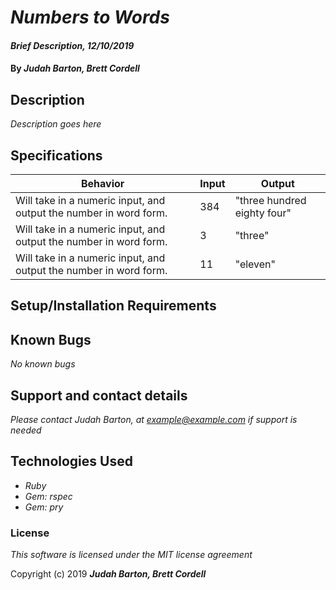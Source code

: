 # _Numbers to Words_

#### _Brief Description, 12/10/2019_

#### By _**Judah Barton, Brett Cordell**_

## Description

_Description goes here_

## Specifications

|  Behavior | Input  | Output  |
|---|---|---|
| Will take in a numeric input, and output the number in word form.| 384 | "three hundred eighty four" |
| Will take in a numeric input, and output the number in word form. | 3 | "three" |
| Will take in a numeric input, and output the number in word form. | 11 | "eleven" |

## Setup/Installation Requirements
<!-- * _Click the clone or download button and copy the link_
* _open your terminal and type "git clone (link)"_
* _If needed download Node.js from the official Node.js web site: (https://nodejs.org)_
* _go to (https://developer.betterdoctor.com/) to create an account and get an API key_
* _create a .env folder in your project_
* _in the .env write API_KEY = YOUR API KEY GOES HERE
OTHER_API_KEY = OTHER UNIQUE API KEY GOES HERE_
* _run: npm install in the terminal_
* _run: npm run build. this will create distribution folder. It also creates the index.html file within the distribution folder. When making edits to the code, edit the index.html, and all other files within the SRC folder_
* _run: npm run start to begin the live developer session_
* _if making edits to the lint or any other configuration, you will need to run another build AND another start for them to apply_
* _when npm run start is running, it will live update. If you input other commands in the terminal it will not do anything. Control C will stop the run so you can access the terminal again_

* _This version includes Jest and Babel pre-loaded_
* _To run a unit test, run: 'npm test' in command line_ -->


## Known Bugs

_No known bugs_

## Support and contact details

_Please contact Judah Barton, at example@example.com if support is needed_

## Technologies Used

* _Ruby_
* _Gem: rspec_
* _Gem: pry_
<!-- * _HTML_
* _CSS_
* _Bootstrap_
* _JavaScript_
* _jQuery_
* _NPM_
* _Jest_ -->


### License

*This software is licensed under the MIT license agreement*

Copyright (c) 2019 **_Judah Barton, Brett Cordell_**
